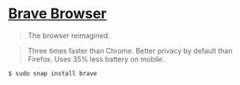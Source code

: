 # [Brave Browser](https://brave.com/)

> The browser reimagined.

> Three times faster than Chrome. Better privacy by default than Firefox. Uses 35% less battery on mobile.

```bash
$ sudo snap install brave
```

